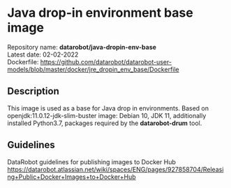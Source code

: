 # Java drop-in environment base image
Repository name: **datarobot/java-dropin-env-base**  
Latest date: 02-02-2022  
Dockerfile: https://github.com/datarobot/datarobot-user-models/blob/master/docker/jre_dropin_env_base/Dockerfile

## Description
This image is used as a base for Java drop in environments.
Based on openjdk:11.0.12-jdk-slim-buster image: Debian 10, JDK 11, additionally installed Python3.7, packages required by the **datarobot-drum** tool.

## Guidelines
DataRobot guidelines for publishing images to Docker Hub
https://datarobot.atlassian.net/wiki/spaces/ENG/pages/927858704/Releasing+Public+Docker+Images+to+Docker+Hub
